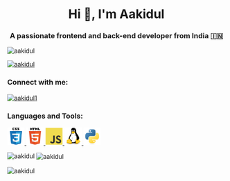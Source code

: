 <h1 align="center">Hi 👋, I'm Aakidul</h1>
<h3 align="center">A passionate frontend and back-end developer from India 🇮🇳</h3>

<p align="left"> <img src="https://komarev.com/ghpvc/?username=aakidul&label=Profile%20views&color=0e75b6&style=flat" alt="aakidul" /> </p>

<p align="left"> <a href="https://github.com/ryo-ma/github-profile-trophy"><img src="https://github-profile-trophy.vercel.app/?username=aakidul" alt="aakidul" /></a> </p>

<h3 align="left">Connect with me:</h3>
<p align="left">
<a href="https://www.youtube.com/c/aakidul1" target="blank"><img align="center" src="https://raw.githubusercontent.com/rahuldkjain/github-profile-readme-generator/master/src/images/icons/Social/youtube.svg" alt="aakidul1" height="30" width="40" /></a>
</p>

<h3 align="left">Languages and Tools:</h3>
<p align="left"> <a href="https://www.w3schools.com/css/" target="_blank" rel="noreferrer"> <img src="https://raw.githubusercontent.com/devicons/devicon/master/icons/css3/css3-original-wordmark.svg" alt="css3" width="40" height="40"/> </a> <a href="https://www.w3.org/html/" target="_blank" rel="noreferrer"> <img src="https://raw.githubusercontent.com/devicons/devicon/master/icons/html5/html5-original-wordmark.svg" alt="html5" width="40" height="40"/> </a> <a href="https://developer.mozilla.org/en-US/docs/Web/JavaScript" target="_blank" rel="noreferrer"> <img src="https://raw.githubusercontent.com/devicons/devicon/master/icons/javascript/javascript-original.svg" alt="javascript" width="40" height="40"/> </a> <a href="https://www.linux.org/" target="_blank" rel="noreferrer"> <img src="https://raw.githubusercontent.com/devicons/devicon/master/icons/linux/linux-original.svg" alt="linux" width="40" height="40"/> </a> <a href="https://www.python.org" target="_blank" rel="noreferrer"> <img src="https://raw.githubusercontent.com/devicons/devicon/master/icons/python/python-original.svg" alt="python" width="40" height="40"/> </a> </p>

<p><img align="left" src="https://github-readme-stats.vercel.app/api/top-langs?username=aakidul&show_icons=true&locale=en&layout=compact" alt="aakidul" /></p>

<p>&nbsp;<img align="center" src="https://github-readme-stats.vercel.app/api?username=aakidul&show_icons=true&locale=en" alt="aakidul" /></p>

<p><img align="center" src="https://github-readme-streak-stats.herokuapp.com/?user=aakidul&" alt="aakidul" /></p>

